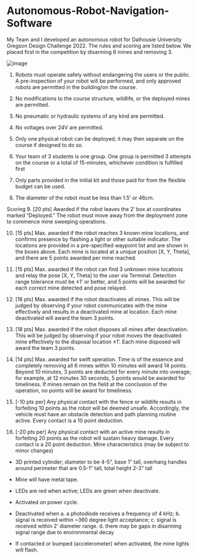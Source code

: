 # Autonomous-Robot-Navigation-Software

My Team and I developed an autonomous robot for Dalhousie University Gregson Design Challenge 2022. The rules and scoring are listed below. We placed first in the competition by disarming 6 mines and removing 3.

![image](https://user-images.githubusercontent.com/61470710/210140986-bf64b6a3-d9f3-4bea-a9c2-a78d8064e948.png)


1. Robots must operate safely without endangering the users or the public. A pre-inspection of your
robot will be performed, and only approved robots are permitted in the building/on the course.

2. No modifications to the course structure, wildlife, or the deployed mines are permitted.

3. No pneumatic or hydraulic systems of any kind are permitted.

4. No voltages over 24V are permitted.

5. Only one physical robot can be deployed; it may then separate on the course if designed to do so.

6. Your team of 3 students is one group. One group is permitted 3 attempts on the course or a total of
15-minutes, whichever condition is fulfilled first

7. Only parts provided in the initial kit and those paid for from the flexible budget can be used.

8. The diameter of the robot must be less than 1.5’ or 46cm.


Scoring
9. [20 pts] Awarded if the robot leaves the 2’ box at coordinates marked “Deployed.” The robot must
move away from the deployment zone to commence mine sweeping operations.

10. [15 pts] Max. awarded if the robot reaches 3 known mine locations, and confirms presence by flashing
a light or other suitable indicator. The locations are provided in a pre-specified waypoint list and are
shown in the boxes above. Each mine is located at a unique position [X, Y, Theta], and there are 5
points awarded per mine reached.

11. [15 pts] Max. awarded if the robot can find 3 unknown mine locations and relay the pose [X, Y, Theta]
to the user via Terminal. Detection range tolerance must be ±1’ or better, and 5 points will be
awarded for each correct mine detected and pose relayed.

12. [18 pts] Max. awarded if the robot deactivates all mines. This will be judged by observing if your robot
communicates with the mine effectively and results in a deactivated mine at location. Each mine
deactivated will award the team 3 points.

13. [18 pts] Max. awarded if the robot disposes all mines after deactivation. This will be judged by
observing if your robot moves the deactivated mine effectively to the disposal location ±1’. Each mine
disposed will award the team 3 points.

14. [14 pts] Max. awarded for swift operation. Time is of the essence and completely removing all 6
mines within 10 minutes will award 14 points. Beyond 10 minutes, 3 points are deducted for every
minute into overage; for example, at 12 minutes 30 seconds, 5 points would be awarded for
timeliness. If mines remain on the field at the conclusion of the operation, no points will be award
for timeliness.

15. [-10 pts per] Any physical contact with the fence or wildlife results in forfeiting 10 points as the robot
will be deemed unsafe. Accordingly, the vehicle must have an obstacle detection and path planning
routine active. Every contact is a 10 point deduction.

16. [-20 pts per] Any physical contact with an active mine results in forfeiting 20 points as the robot will
sustain heavy damage. Every contact is a 20 point deduction.
Mine characteristics (may be subject to minor changes)
- 3D printed cylinder; diameter to be 4-5”, base 1” tall, overhang handles around perimeter that
are 0.5-1” tall, total height 2-3” tall
- Mine will have metal tape.
- LEDs are red when active; LEDs are green when deactivate.
- Activated on power cycle.
- Deactivated when
a. a photodiode receives a frequency of 4 kHz;
b. signal is received within ~360 degree light acceptance;
c. signal is received within 2’ diameter range.
d. there may be gaps in disarming signal range due to environmental decay

- If contacted or bumped (accelerometer) when activated, the mine lights will flash.






